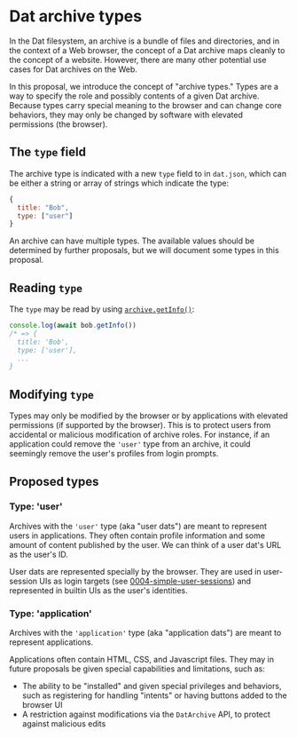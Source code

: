 # Dat archive types

In the Dat filesystem, an archive is a bundle of files and directories, and in the context of a Web browser, the concept of a Dat archive maps cleanly to the concept of a website. However, there are many other potential use cases for Dat archives on the Web. 

In this proposal, we introduce the concept of "archive types." Types are a way to specify the role and possibly contents of a given Dat archive. Because types carry special meaning to the browser and can change core behaviors, they may only be changed by software with elevated permissions (the browser).

## The `type` field

The archive type is indicated with a new `type` field to in `dat.json`, which can be either a string or array of strings which indicate the type:

```js
{
  title: "Bob",
  type: ["user"]
}
```

An archive can have multiple types. The available values should be determined by further proposals, but we will document some types in this proposal.

## Reading `type`

The `type` may be read by using [`archive.getInfo()`](https://beakerbrowser.com/docs/apis/dat.html#getinfo):

```js
console.log(await bob.getInfo())
/* => {
  title: 'Bob',
  type: ['user'],
  ...
}
```

## Modifying `type`

Types may only be modified by the browser or by applications with elevated permissions (if supported by the browser). This is to protect users from accidental or malicious modification of archive roles. For instance, if an application could remove the `'user'` type from an archive, it could seemingly remove the user's profiles from login prompts.

## Proposed types

### Type: 'user'

Archives with the `'user'` type (aka "user dats") are meant to represent users in applications. They often contain profile information and some amount of content published by the user. We can think of a user dat's URL as the user's ID.

User dats are represented specially by the browser. They are used in user-session UIs as login targets (see [0004-simple-user-sessions](./0004-simple-user-sessions.md)) and represented in builtin UIs as the user's identities.

### Type: 'application'

Archives with the `'application'` type (aka "application dats") are meant to represent applications.

Applications often contain HTML, CSS, and Javascript files. They may in future proposals be given special capabilities and limitations, such as:

 - The ability to be "installed" and given special privileges and behaviors, such as registering for handling "intents" or having buttons added to the browser UI
 - A restriction against modifications via the `DatArchive` API, to protect against malicious edits
